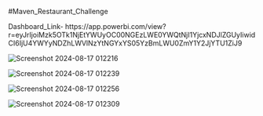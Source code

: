 #Maven_Restaurant_Challenge

<p>Dashboard_Link- https://app.powerbi.com/view?r=eyJrIjoiMzk5OTk1NjEtYWUyOC00NGEzLWE0YWQtNjI1YjcxNDJlZGUyIiwidCI6IjU4YWYyNDZhLWVlNzYtNGYxYS05YzBmLWU0ZmY1Y2JjYTU1ZiJ9</p>

![Screenshot 2024-08-17 012216](https://github.com/user-attachments/assets/b733f7ad-a7be-420f-a9bf-af35933f0619)

![Screenshot 2024-08-17 012239](https://github.com/user-attachments/assets/7c96d497-4f5a-4a5c-9bc2-01877c96042b)

![Screenshot 2024-08-17 012256](https://github.com/user-attachments/assets/bf126a0d-781c-4d59-8055-1bb38153d271)

![Screenshot 2024-08-17 012309](https://github.com/user-attachments/assets/4a852b10-1da5-4fd9-867d-1ab6b643fecd)



